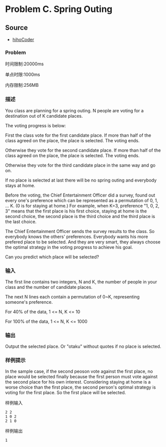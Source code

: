 # Problem C. Spring Outing

## Source

- [hihoCoder](http://hihocoder.com/contest/mstest2015april2/problem/3)

### Problem

时间限制:20000ms

单点时限:1000ms

内存限制:256MB

### 描述

You class are planning for a spring outing. N people are voting for a
destination out of K candidate places.

The voting progress is below:

First the class vote for the first candidate place. If more than half of the
class agreed on the place, the place is selected. The voting ends.

Otherwise they vote for the second candidate place. If more than half of the
class agreed on the place, the place is selected. The voting ends.

Otherwise they vote for the third candidate place in the same way and go on.

If no place is selected at last there will be no spring outing and everybody
stays at home.

Before the voting, the Chief Entertainment Officer did a survey, found out
every one's preference which can be represented as a permutation of 0, 1, ...
K. (0 is for staying at home.) For example, when K=3, preference "1, 0, 2, 3"
means that the first place is his first choice, staying at home is the second
choice, the second place is the third choice and the third place is the last
choice.

The Chief Entertainment Officer sends the survey results to the class. So
everybody knows the others' preferences. Everybody wants his more prefered
place to be selected. And they are very smart, they always choose the optimal
strategy in the voting progress to achieve his goal.

Can you predict which place will be selected?

### 输入

The first line contains two integers, N and K, the number of people in your
class and the number of candidate places.

The next N lines each contain a permutation of 0~K, representing someone's
preference.

For 40% of the data, 1 &lt;= N, K &lt;= 10

For 100% of the data, 1 &lt;= N, K &lt;= 1000

### 输出

Output the selected place. Or "otaku" without quotes if no place is selected.

### 样例提示

In the sample case, if the second peoson vote against the first place, no
place would be selected finally because the first person must vote against the
second place for his own interest. Considering staying at home is a worse
choice than the first place, the second person's optimal strategy is voting
for the first place. So the first place will be selected.

样例输入




    2 2
    1 0 2
    2 1 0

样例输出




    1



